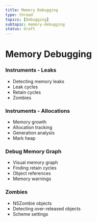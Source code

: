 ```yaml
---
title: Memory Debugging
type: thread
topics: [Debugging]
subtopic: memory-debugging
status: draft
---
```


# Memory Debugging


### Instruments - Leaks
- Detecting memory leaks
- Leak cycles
- Retain cycles
- Zombies

### Instruments - Allocations
- Memory growth
- Allocation tracking
- Generation analysis
- Mark heap

### Debug Memory Graph
- Visual memory graph
- Finding retain cycles
- Object references
- Memory warnings

### Zombies
- NSZombie objects
- Detecting over-released objects
- Scheme settings

